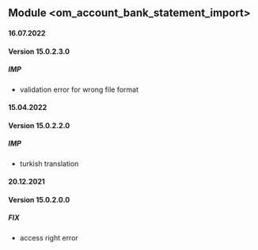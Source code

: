 ## Module <om_account_bank_statement_import>

#### 16.07.2022
#### Version 15.0.2.3.0
##### IMP
- validation error for wrong file format

#### 15.04.2022
#### Version 15.0.2.2.0
##### IMP
- turkish translation

#### 20.12.2021
#### Version 15.0.2.0.0
##### FIX
- access right error
